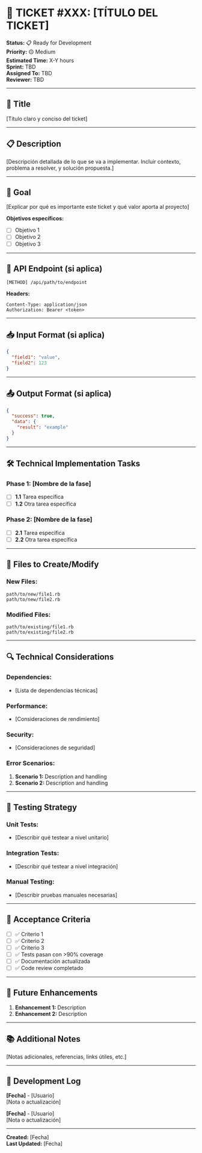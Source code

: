 # 🎯 TICKET #XXX: [TÍTULO DEL TICKET]

**Status:** 📋 Ready for Development  
**Priority:** 🟡 Medium  
**Estimated Time:** X-Y hours  
**Sprint:** TBD  
**Assigned To:** TBD  
**Reviewer:** TBD  

---

## 🧾 **Title**
[Título claro y conciso del ticket]

---

## 📋 **Description**

[Descripción detallada de lo que se va a implementar. Incluir contexto, problema a resolver, y solución propuesta.]

---

## 🎯 **Goal**

[Explicar por qué es importante este ticket y qué valor aporta al proyecto]

**Objetivos específicos:**
- [ ] Objetivo 1
- [ ] Objetivo 2
- [ ] Objetivo 3

---

## 🔗 **API Endpoint** (si aplica)

```
[METHOD] /api/path/to/endpoint
```

**Headers:**
```
Content-Type: application/json
Authorization: Bearer <token>
```

---

## 📥 **Input Format** (si aplica)

```json
{
  "field1": "value",
  "field2": 123
}
```

---

## 📤 **Output Format** (si aplica)

```json
{
  "success": true,
  "data": {
    "result": "example"
  }
}
```

---

## 🛠️ **Technical Implementation Tasks**

### **Phase 1: [Nombre de la fase]**
- [ ] **1.1** Tarea específica
- [ ] **1.2** Otra tarea específica

### **Phase 2: [Nombre de la fase]**
- [ ] **2.1** Tarea específica
- [ ] **2.2** Otra tarea específica

---

## 📁 **Files to Create/Modify**

### **New Files:**
```
path/to/new/file1.rb
path/to/new/file2.rb
```

### **Modified Files:**
```
path/to/existing/file1.rb
path/to/existing/file2.rb
```

---

## 🔍 **Technical Considerations**

### **Dependencies:**
- [Lista de dependencias técnicas]

### **Performance:**
- [Consideraciones de rendimiento]

### **Security:**
- [Consideraciones de seguridad]

### **Error Scenarios:**
1. **Scenario 1:** Description and handling
2. **Scenario 2:** Description and handling

---

## 🧪 **Testing Strategy**

### **Unit Tests:**
- [Describir qué testear a nivel unitario]

### **Integration Tests:**
- [Describir qué testear a nivel integración]

### **Manual Testing:**
- [Describir pruebas manuales necesarias]

---

## 📝 **Acceptance Criteria**

- [ ] ✅ Criterio 1
- [ ] ✅ Criterio 2
- [ ] ✅ Criterio 3
- [ ] ✅ Tests pasan con >90% coverage
- [ ] ✅ Documentación actualizada
- [ ] ✅ Code review completado

---

## 🚀 **Future Enhancements**

1. **Enhancement 1:** Description
2. **Enhancement 2:** Description

---

## 📚 **Additional Notes**

[Notas adicionales, referencias, links útiles, etc.]

---

## 📝 **Development Log**

**[Fecha]** - [Usuario]  
[Nota o actualización]

**[Fecha]** - [Usuario]  
[Nota o actualización]

---

**Created:** [Fecha]  
**Last Updated:** [Fecha] 
